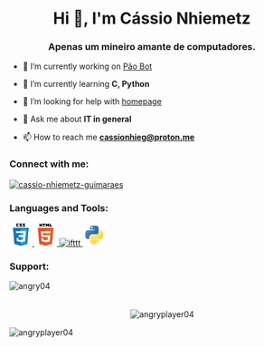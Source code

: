<h1 align="center">Hi 👋, I'm Cássio Nhiemetz</h1>
<h3 align="center">Apenas um mineiro amante de computadores.</h3>

- 🔭 I’m currently working on [Pão Bot](https://github.com/AngryPlayer04/PaoBot)

- 🌱 I’m currently learning **C, Python**

- 🤝 I’m looking for help with [homepage](https://github.com/AngryPlayer04/homepage)

- 💬 Ask me about **IT in general**

- 📫 How to reach me **cassionhieg@proton.me**

<h3 align="left">Connect with me:</h3>
<p align="left">
<a href="https://linkedin.com/in/cassio-nhiemetz-guimaraes" target="blank"><img align="center" src="https://raw.githubusercontent.com/rahuldkjain/github-profile-readme-generator/master/src/images/icons/Social/linked-in-alt.svg" alt="cassio-nhiemetz-guimaraes" height="30" width="40" /></a>
</p>

<h3 align="left">Languages and Tools:</h3>
<p align="left"> <a href="https://www.w3schools.com/css/" target="_blank" rel="noreferrer"> <img src="https://raw.githubusercontent.com/devicons/devicon/master/icons/css3/css3-original-wordmark.svg" alt="css3" width="40" height="40"/> </a> <a href="https://www.w3.org/html/" target="_blank" rel="noreferrer"> <img src="https://raw.githubusercontent.com/devicons/devicon/master/icons/html5/html5-original-wordmark.svg" alt="html5" width="40" height="40"/> </a> <a href="https://ifttt.com/" target="_blank" rel="noreferrer"> <img src="https://www.vectorlogo.zone/logos/ifttt/ifttt-ar21.svg" alt="ifttt" width="40" height="40"/> </a> <a href="https://www.python.org" target="_blank" rel="noreferrer"> <img src="https://raw.githubusercontent.com/devicons/devicon/master/icons/python/python-original.svg" alt="python" width="40" height="40"/> </a> </p>

<h3 align="left">Support:</h3>
<p><a href="https://ko-fi.com/angry04"> <img align="left" src="https://cdn.ko-fi.com/cdn/kofi3.png?v=3" height="50" width="210" alt="angry04" /></a></p><br><br>

<p>&nbsp;<img align="center" src="https://github-readme-stats.vercel.app/api?username=angryplayer04&show_icons=true&locale=en" alt="angryplayer04" /></p>

<p><img align="center" src="https://github-readme-streak-stats.herokuapp.com/?user=angryplayer04&" alt="angryplayer04" /></p>


